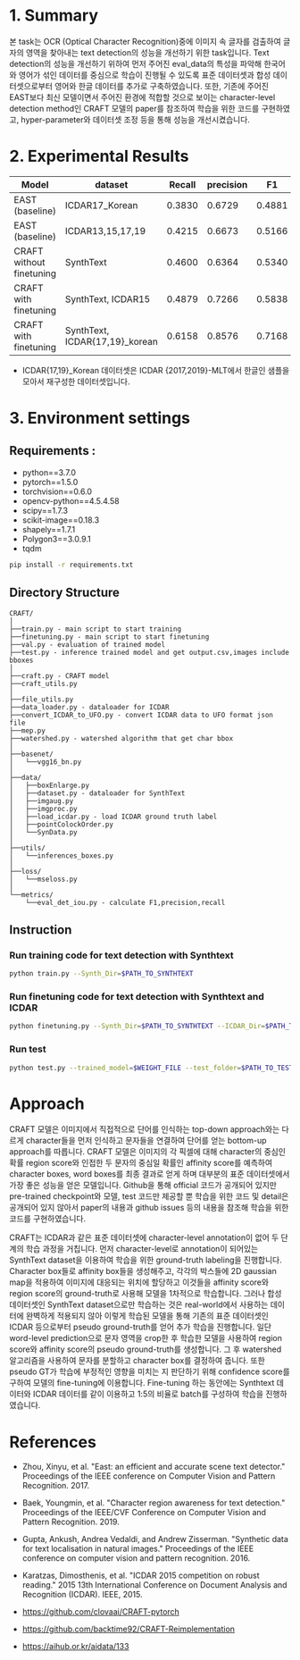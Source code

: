 # 1. Summary
 본 task는 OCR (Optical Character Recognition)중에 이미지 속 글자를 검출하여 글자의 영역을 찾아내는 text detection의 성능을 개선하기 위한 task입니다.
Text detection의 성능을 개선하기 위하여 먼저 주어진 eval_data의 특성을 파악해 한국어와 영어가 섞인 데이터를 중심으로 학습이 진행될 수 있도록 표준 데이터셋과 합성 데이터셋으로부터 영어와 한글 데이터를 추가로 구축하였습니다. 
또한, 기존에 주어진 EAST보다 최신 모델이면서 주어진 환경에 적합할 것으로 보이는 character-level detection method인 CRAFT 모델의 paper를 참조하여 학습을 위한 코드를 구현하였고, hyper-parameter와 데이터셋 조정 등을 통해 성능을 개선시켰습니다.   

 
# 2. Experimental Results
Model                      |dataset                     |Recall |precision | F1   | checkpoints
---------------------------|----------------------------|-------|----------|------|-------------
EAST (baseline)                       |ICDAR17_Korean              |0.3830 |0.6729    |0.4881 | [link](https://drive.google.com/file/d/13c1FU1TpCgXtzhUQ4PLPi0-VXlU5m7HS/view?usp=sharing)              
EAST (baseline)                      |ICDAR13,15,17,19            |0.4215 |0.6673    |0.5166  | [link](https://drive.google.com/file/d/1_pjaaVz_puefa_q8Xf0nuUMYFblcPupu/view?usp=sharing)           
CRAFT without finetuning   |SynthText                   |0.4600 |0.6364    |0.5340 | [link](https://drive.google.com/file/d/1YXToxjcx7zG5bACx-nrJ_ddtgBzH1fcr/view?usp=sharing)                            
CRAFT with finetuning      |SynthText, ICDAR15           |0.4879  |0.7266    |0.5838 | [link](https://drive.google.com/file/d/12ajKSHscwLMd1tQWRJWMJwJylL3-Mvu3/view?usp=sharing)                        
CRAFT with finetuning      |SynthText, ICDAR{17,19}_korean |0.6158|0.8576     |0.7168        | [link](https://drive.google.com/file/d/1YXToxjcx7zG5bACx-nrJ_ddtgBzH1fcr/view?usp=sharing)

- ICDAR{17,19}_Korean 데이터셋은 ICDAR {2017,2019}-MLT에서 한글인 샘플을 모아서 재구성한 데이터셋입니다.


# 3. Environment settings
## Requirements :
- python==3.7.0
- pytorch==1.5.0
- torchvision==0.6.0
- opencv-python==4.5.4.58
- scipy==1.7.3
- scikit-image==0.18.3
- shapely==1.7.1
- Polygon3==3.0.9.1
- tqdm

```bash
pip install -r requirements.txt
```

##  Directory Structure
```
CRAFT/
│
├──train.py - main script to start training
├──finetuning.py - main script to start finetuning
├──val.py - evaluation of trained model
├──test.py - inference trained model and get output.csv,images include bboxes 
│
├──craft.py - CRAFT model
├──craft_utils.py
│
├──file_utils.py
├──data_loader.py - dataloader for ICDAR
├──convert_ICDAR_to_UFO.py - convert ICDAR data to UFO format json file
├──mep.py
├──watershed.py - watershed algorithm that get char bbox
│
├──basenet/
│   └──vgg16_bn.py
│
├──data/ 
│   ├──boxEnlarge.py
│   ├──dataset.py - dataloader for SynthText 
│   ├──imgaug.py
│   ├──imgproc.py
│   ├──load_icdar.py - load ICDAR ground truth label
│   ├──pointColockOrder.py
│   └──SynData.py
│
├──utils/
│   └──inferences_boxes.py   
│
├──loss/
│   └──mseloss.py 
│
└──metrics/
    └──eval_det_iou.py - calculate F1,precision,recall

```
## Instruction
### Run training code for text detection with Synthtext 
```bash
python train.py --Synth_Dir=$PATH_TO_SYNTHTEXT
```

### Run finetuning code for text detection with Synthtext and ICDAR
```bash
python finetuning.py --Synth_Dir=$PATH_TO_SYNTHTEXT --ICDAR_Dir=$PATH_TO_ICDAR --checkpoint=$WEIGHT_FILE 
```

### Run test
```bash
python test.py --trained_model=$WEIGHT_FILE --test_folder=$PATH_TO_TEST_DATA
```

# Approach
CRAFT 모델은 이미지에서 직접적으로 단어를 인식하는 top-down approach와는 다르게 character들을 먼저 인식하고 문자들을 연결하여 단어를 얻는 bottom-up approach를 따릅니다.
CRAFT 모델은 이미지의 각 픽셀에 대해 character의 중심인 확률 region score와 인접한 두 문자의 중심일 확률인 affinity score를 예측하여 character boxes, word boxes를 최종 결과로 얻게 하며 대부분의 표준 데이터셋에서 가장 좋은 성능을 얻은 모델입니다. 
Github을 통해 official 코드가 공개되어 있지만 pre-trained checkpoint와 모델, test 코드만 제공할 뿐 학습을 위한 코드 및 detail은 공개되어 있지 않아서 paper의 내용과 github issues 등의 내용을 참조해 학습을 위한 코드를 구현하였습니다. 

CRAFT는 ICDAR과 같은 표준 데이터셋에 character-level annotation이 없어 두 단계의 학습 과정을 거칩니다. 
먼저 character-level로 annotation이 되어있는 SynthText dataset을 이용하여 학습을 위한 ground-truth labeling을 진행합니다. 
Character box들로 affinity box들을 생성해주고, 각각의 박스들에 2D gaussian map을 적용하여 이미지에 대응되는 위치에 할당하고 이것들을 affinity score와 region score의 ground-truth로 사용해 모델을 1차적으로 학습합니다. 
그러나 합성 데이터셋인 SynthText dataset으로만 학습하는 것은 real-world에서 사용하는 데이터에 완벽하게 적용되지 않아 이렇게 학습된 모델을 통해 기존의 표준 데이터셋인 ICDAR 등으로부터 pseudo ground-truth를 얻어 추가 학습을 진행합니다. 
일단 word-level prediction으로 문자 영역을 crop한 후 학습한 모델을 사용하여 region score와 affinity score의 pseudo ground-truth를 생성합니다. 
그 후 watershed 알고리즘을 사용하여 문자를 분할하고 character box를 결정하여 줍니다. 
또한 pseudo GT가 학습에 부정적인 영향을 미치는 지 판단하기 위해 confidence score를 구하여 모델의 fine-tuning에 이용합니다. 
Fine-tuning 하는 동안에는 Synthtext 데이터와 ICDAR 데이터를 같이 이용하고 1:5의 비율로 batch를 구성하여 학습을 진행하였습니다.


# References
- Zhou, Xinyu, et al. "East: an efficient and accurate scene text detector." Proceedings of the IEEE conference on Computer Vision and Pattern Recognition. 2017.

- Baek, Youngmin, et al. "Character region awareness for text detection." Proceedings of the IEEE/CVF Conference on Computer Vision and Pattern Recognition. 2019.

- Gupta, Ankush, Andrea Vedaldi, and Andrew Zisserman. "Synthetic data for text localisation in natural images." Proceedings of the IEEE conference on computer vision and pattern recognition. 2016.

- Karatzas, Dimosthenis, et al. "ICDAR 2015 competition on robust reading." 2015 13th International Conference on Document Analysis and Recognition (ICDAR). IEEE, 2015.

- https://github.com/clovaai/CRAFT-pytorch

- https://github.com/backtime92/CRAFT-Reimplementation

- https://aihub.or.kr/aidata/133
